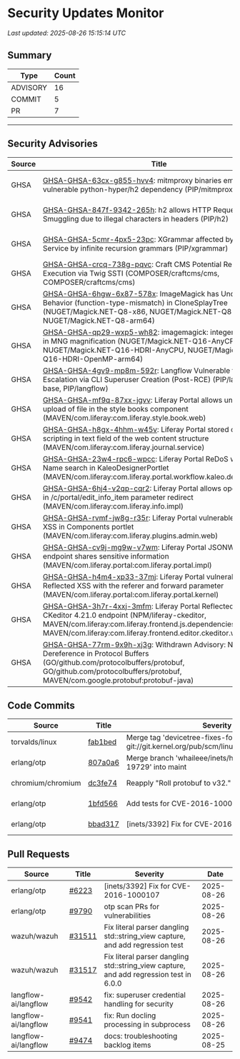 # Security Updates Monitor

*Last updated: 2025-08-26 15:15:14 UTC*

## Summary
| Type | Count |
|------|-------|
| ADVISORY | 16 |
| COMMIT | 5 |
| PR | 7 |

---

## Security Advisories

| Source | Title | Severity | Date |
|--------|-------|----------|------|
| GHSA | [GHSA-GHSA-63cx-g855-hvv4](https://github.com/advisories/GHSA-63cx-g855-hvv4): mitmproxy binaries embed a vulnerable python-hyper/h2 dependency (PIP/mitmproxy) | MODERATE (CVSS: 0.0) | 2025-08-25 |
| GHSA | [GHSA-GHSA-847f-9342-265h](https://github.com/advisories/GHSA-847f-9342-265h): h2 allows HTTP Request Smuggling due to illegal characters in headers (PIP/h2) | MODERATE (CVSS: 0.0) | 2025-08-25 |
| GHSA | [GHSA-GHSA-5cmr-4px5-23pc](https://github.com/advisories/GHSA-5cmr-4px5-23pc): XGrammar affected by Denial of Service by infinite recursion grammars (PIP/xgrammar) | HIGH (CVSS: 0.0) | 2025-08-25 |
| GHSA | [GHSA-GHSA-crcq-738g-pqvc](https://github.com/advisories/GHSA-crcq-738g-pqvc): Craft CMS Potential Remote Code Execution via Twig SSTI (COMPOSER/craftcms/cms, COMPOSER/craftcms/cms) | MODERATE (CVSS: 0.0) | 2025-08-25 |
| GHSA | [GHSA-GHSA-6hgw-6x87-578x](https://github.com/advisories/GHSA-6hgw-6x87-578x): ImageMagick has Undefined Behavior (function-type-mismatch) in CloneSplayTree (NUGET/Magick.NET-Q8-x86, NUGET/Magick.NET-Q8-x64, NUGET/Magick.NET-Q8-arm64) | MODERATE (CVSS: 6.1) | 2025-08-25 |
| GHSA | [GHSA-GHSA-qp29-wxp5-wh82](https://github.com/advisories/GHSA-qp29-wxp5-wh82): imagemagick: integer overflows in MNG magnification (NUGET/Magick.NET-Q16-AnyCPU, NUGET/Magick.NET-Q16-HDRI-AnyCPU, NUGET/Magick.NET-Q16-HDRI-OpenMP-arm64) | HIGH (CVSS: 8.8) | 2025-08-25 |
| GHSA | [GHSA-GHSA-4gv9-mp8m-592r](https://github.com/advisories/GHSA-4gv9-mp8m-592r): Langflow Vulnerable to Privilege Escalation via CLI Superuser Creation (Post-RCE) (PIP/langflow-base, PIP/langflow) | HIGH (CVSS: 8.8) | 2025-08-25 |
| GHSA | [GHSA-GHSA-mf9q-87xx-jgvv](https://github.com/advisories/GHSA-mf9q-87xx-jgvv): Liferay Portal allows unrestricted upload of file in the style books component (MAVEN/com.liferay:com.liferay.style.book.web) | MODERATE (CVSS: 0.0) | 2025-08-23 |
| GHSA | [GHSA-GHSA-h8gx-4hhm-w45v](https://github.com/advisories/GHSA-h8gx-4hhm-w45v): Liferay Portal stored cross-site scripting in text field of the web content structure (MAVEN/com.liferay:com.liferay.journal.service) | MODERATE (CVSS: 0.0) | 2025-08-23 |
| GHSA | [GHSA-GHSA-23w4-rpc6-wpcc](https://github.com/advisories/GHSA-23w4-rpc6-wpcc): Liferay Portal ReDoS with Role Name search in KaleoDesignerPortlet (MAVEN/com.liferay:com.liferay.portal.workflow.kaleo.designer.web) | MODERATE (CVSS: 0.0) | 2025-08-23 |
| GHSA | [GHSA-GHSA-6hj4-v2qp-cqr2](https://github.com/advisories/GHSA-6hj4-v2qp-cqr2): Liferay Portal allows open redirect in /c/portal/edit_info_item parameter redirect (MAVEN/com.liferay:com.liferay.info.impl) | MODERATE (CVSS: 0.0) | 2025-08-23 |
| GHSA | [GHSA-GHSA-rvmf-jw8g-r35r](https://github.com/advisories/GHSA-rvmf-jw8g-r35r): Liferay Portal vulnerable to Stored XSS in Components portlet (MAVEN/com.liferay:com.liferay.plugins.admin.web) | MODERATE (CVSS: 0.0) | 2025-08-23 |
| GHSA | [GHSA-GHSA-cv9j-mg9w-v7wm](https://github.com/advisories/GHSA-cv9j-mg9w-v7wm): Liferay Portal JSONWS API endpoint shares sensitive information (MAVEN/com.liferay.portal:com.liferay.portal.impl) | MODERATE (CVSS: 0.0) | 2025-08-23 |
| GHSA | [GHSA-GHSA-h4m4-xp33-37mj](https://github.com/advisories/GHSA-h4m4-xp33-37mj): Liferay Portal vulnerable to Reflected XSS with the referer and forward parameter (MAVEN/com.liferay.portal:com.liferay.portal.kernel) | MODERATE (CVSS: 0.0) | 2025-08-23 |
| GHSA | [GHSA-GHSA-3h7r-4xxj-3mfm](https://github.com/advisories/GHSA-3h7r-4xxj-3mfm): Liferay Portal Reflected XSS in CKeditor 4.21.0 endpoint (NPM/liferay-ckeditor, MAVEN/com.liferay:com.liferay.frontend.js.dependencies.web, MAVEN/com.liferay:com.liferay.frontend.editor.ckeditor.web) | MODERATE (CVSS: 0.0) | 2025-08-22 |
| GHSA | [GHSA-GHSA-77rm-9x9h-xj3g](https://github.com/advisories/GHSA-77rm-9x9h-xj3g): Withdrawn Advisory: NULL Pointer Dereference in Protocol Buffers (GO/github.com/protocolbuffers/protobuf, GO/github.com/protocolbuffers/protobuf, MAVEN/com.google.protobuf:protobuf-java) | HIGH (CVSS: 7.5) | 2022-01-27 |

## Code Commits

| Source | Title | Severity | Date |
|--------|-------|----------|------|
| torvalds/linux | [fab1bed](https://github.com/torvalds/linux/commit/fab1beda7597fac1cecc01707d55eadb6bbe773c) | Merge tag 'devicetree-fixes-for-6.17-1' of git://git.kernel.org/pub/scm/linux/kernel/git/robh/linux | 2025-08-26 |
| erlang/otp | [807a0a6](https://github.com/erlang/otp/commit/807a0a6ecf1bdfe7543ae05816ac1140004a0dcb) | Merge branch 'whaileee/inets/httpd/httpoxy/OTP-19729' into maint | 2025-08-26 |
| chromium/chromium | [dc3fe74](https://github.com/chromium/chromium/commit/dc3fe7400a8b1c45d7e3ff2cd43d945c188602ab) | Reapply "Roll protobuf to v32." | 2025-08-25 |
| erlang/otp | [1bfd566](https://github.com/erlang/otp/commit/1bfd5669c0d77c8478b23ecf89e9a25da449b38e) | Add tests for CVE-2016-1000107 fix | 2025-08-12 |
| erlang/otp | [bbad317](https://github.com/erlang/otp/commit/bbad31719fbe28b302a8b28b1eb8a796e832e22d) | [inets/3392] Fix for CVE-2016-1000107. | 2022-08-12 |

## Pull Requests

| Source | Title | Severity | Date |
|--------|-------|----------|------|
| erlang/otp | [#6223](https://github.com/erlang/otp/pull/6223) | [inets/3392] Fix for CVE-2016-1000107 | 2025-08-26 |
| erlang/otp | [#9790](https://github.com/erlang/otp/pull/9790) | otp scan PRs for vulnerabilities | 2025-08-26 |
| wazuh/wazuh | [#31511](https://github.com/wazuh/wazuh/pull/31511) | Fix literal parser dangling std::string_view capture, and add regression test | 2025-08-26 |
| wazuh/wazuh | [#31517](https://github.com/wazuh/wazuh/pull/31517) | Fix literal parser dangling std::string_view capture, and add regression test in 6.0.0 | 2025-08-26 |
| langflow-ai/langflow | [#9542](https://github.com/langflow-ai/langflow/pull/9542) | fix: superuser credential handling for security | 2025-08-26 |
| langflow-ai/langflow | [#9541](https://github.com/langflow-ai/langflow/pull/9541) | fix: Run docling processing in subprocess | 2025-08-26 |
| langflow-ai/langflow | [#9474](https://github.com/langflow-ai/langflow/pull/9474) | docs: troubleshooting backlog items | 2025-08-25 |

